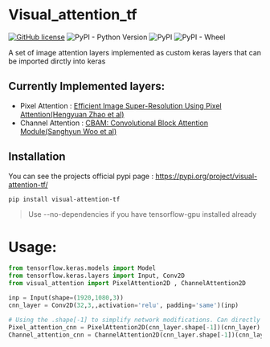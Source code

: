# Visual_attention_tf
[![GitHub license](https://img.shields.io/github/license/vinayak19th/Visual_attention_tf?style=for-the-badge)](https://github.com/vinayak19th/Visual_attention_tf/blob/main/LICENSE)
![PyPI - Python Version](https://img.shields.io/pypi/pyversions/visual-attention-tf?style=for-the-badge)
![PyPI](https://img.shields.io/pypi/v/visual-attention-tf?color=%238c49e4&style=for-the-badge)
![PyPI - Wheel](https://img.shields.io/pypi/wheel/visual-attention-tf?style=for-the-badge)


A set of image attention layers implemented as custom keras layers that can be imported dirctly into keras


## Currently Implemented layers:
* Pixel Attention : [Efficient Image Super-Resolution Using Pixel Attention(Hengyuan Zhao et al)](https://arxiv.org/abs/2010.01073)
* Channel Attention : [CBAM: Convolutional Block Attention Module(Sanghyun Woo et al)](https://arxiv.org/abs/1807.06521)

## Installation
You can see the projects official pypi page : https://pypi.org/project/visual-attention-tf/
```bash
pip install visual-attention-tf
```
> Use --no-dependencies if you have tensorflow-gpu installed already
# Usage:

```python
from tensorflow.keras.models import Model
from tensorflow.keras.layers import Input, Conv2D
from visual_attention import PixelAttention2D , ChannelAttention2D

inp = Input(shape=(1920,1080,3))
cnn_layer = Conv2D(32,3,,activation='relu', padding='same')(inp)

# Using the .shape[-1] to simplify network modifications. Can directly input number of channels as well
Pixel_attention_cnn = PixelAttention2D(cnn_layer.shape[-1])(cnn_layer)
Channel_attention_cnn = ChannelAttention2D(cnn_layer.shape[-1])(cnn_layer)
```